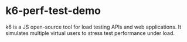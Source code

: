 # k6-perf-test-demo
k6 is a JS open-source tool for load testing APIs and web applications. It simulates multiple virtual users to stress test performance under load.
